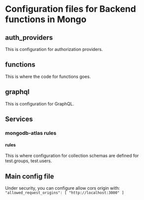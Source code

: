 # Configuration files for Backend functions in Mongo

## auth_providers

This is configuration for authorization providers.

## functions

This is where the code for functions goes.

## graphql

This is configuration for GraphQL.

## Services

### mongodb-atlas rules

#### rules

This is where configuration for collection schemas are defined for test.groups, test.users.  

## Main config file

Under security, you can configure allow cors origin with: ``` "allowed_request_origins": [ "http://localhost:3000" ] ```